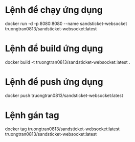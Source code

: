 # Lệnh để chạy ứng dụng

docker run -d -p 8080:8080 --name sandsticket-websocket truongtran0813/sandsticket-websocket:latest

# Lệnh để build ứng dụng

docker build -t truongtran0813/sandsticket-websocket:latest .

# Lệnh để push ứng dụng

docker push truongtran0813/sandsticket-websocket:latest

# Lệnh gán tag

docker tag truongtran0813/sandsticket-websocket:latest truongtran0813/sandsticket-websocket:latest
